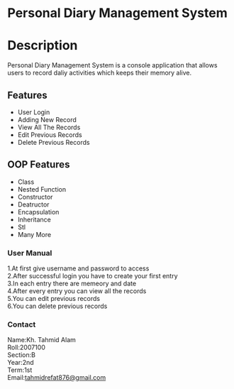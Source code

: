 # Personal Diary Management System 


# Description
Personal Diary Management System is a console application that allows users to record daliy activities which keeps their memory alive.

## Features
* User Login
* Adding New Record
* View All The Records
* Edit Previous Records
* Delete Previous Records 


## OOP Features
* Class
* Nested Function
* Constructor
* Deatructor
* Encapsulation
* Inheritance
* Stl
* Many More


### User Manual
1.At first give username and password to access<br/>
2.After successful login you have to create your first entry<br/>
3.In each entry there are memeory and date<br/>
4.After every entry you can view all the records<br/>
5.You can edit previous records<br/>
6.You can delete previous records<br/>


### Contact
Name:Kh. Tahmid Alam<br/>
Roll:2007100<br/>
Section:B<br/>
Year:2nd<br/>
Term:1st<br/>
Email:tahmidrefat876@gmail.com<br/>
